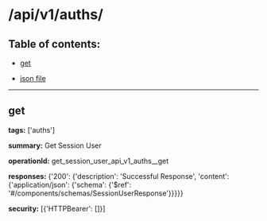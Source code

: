 # /api/v1/auths/

## Table of contents:
- [get](#get)

- [json file](./_api_v1_auths_.json)

---
<a name="get"></a>
## get

**tags:** ['auths']

**summary:** Get Session User

**operationId:** get_session_user_api_v1_auths__get

**responses:** {'200': {'description': 'Successful Response', 'content': {'application/json': {'schema': {'$ref': '#/components/schemas/SessionUserResponse'}}}}}

**security:** [{'HTTPBearer': []}]

